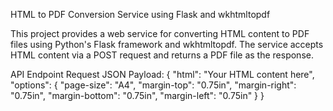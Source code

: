 HTML to PDF Conversion Service using Flask and wkhtmltopdf

This project provides a web service for converting HTML content to PDF files using Python's Flask framework and wkhtmltopdf. The service accepts HTML content via a POST request and returns a PDF file as the response.

API Endpoint
Request JSON Payload:
{
    "html": "<html>Your HTML content here</html>",
    "options": {
        "page-size": "A4",
        "margin-top": "0.75in",
        "margin-right": "0.75in",
        "margin-bottom": "0.75in",
        "margin-left": "0.75in"
    }
}
